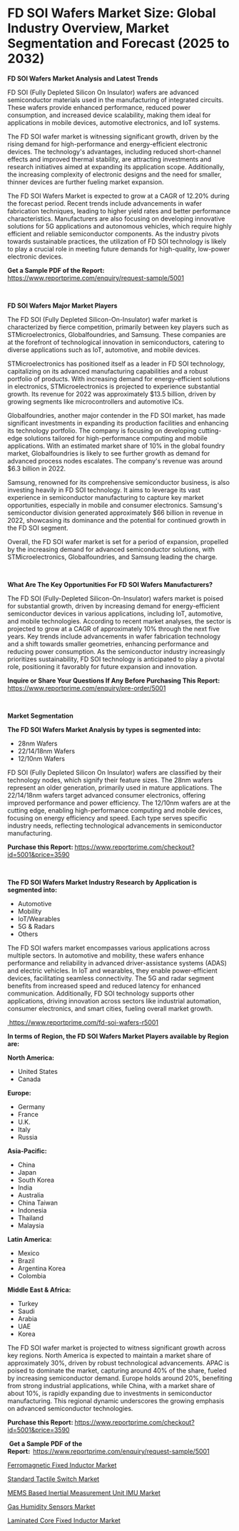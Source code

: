 <p><h1>FD SOI Wafers Market Size: Global Industry Overview, Market Segmentation and Forecast (2025 to 2032)</h1></p><p><strong>FD SOI Wafers Market Analysis and Latest Trends</strong></p>
<p><p>FD SOI (Fully Depleted Silicon On Insulator) wafers are advanced semiconductor materials used in the manufacturing of integrated circuits. These wafers provide enhanced performance, reduced power consumption, and increased device scalability, making them ideal for applications in mobile devices, automotive electronics, and IoT systems. </p><p>The FD SOI wafer market is witnessing significant growth, driven by the rising demand for high-performance and energy-efficient electronic devices. The technology's advantages, including reduced short-channel effects and improved thermal stability, are attracting investments and research initiatives aimed at expanding its application scope. Additionally, the increasing complexity of electronic designs and the need for smaller, thinner devices are further fueling market expansion.</p><p>The FD SOI Wafers Market is expected to grow at a CAGR of 12.20% during the forecast period. Recent trends include advancements in wafer fabrication techniques, leading to higher yield rates and better performance characteristics. Manufacturers are also focusing on developing innovative solutions for 5G applications and autonomous vehicles, which require highly efficient and reliable semiconductor components. As the industry pivots towards sustainable practices, the utilization of FD SOI technology is likely to play a crucial role in meeting future demands for high-quality, low-power electronic devices.</p></p>
<p><strong>Get a Sample PDF of the Report:&nbsp;</strong> <a href="https://www.reportprime.com/enquiry/request-sample/5001?utm_campaign=41&utm_medium=2&utm_source=Github&utm_content=ia&utm_term=19032025&utm_id=fd-soi-wafers">https://www.reportprime.com/enquiry/request-sample/5001</a></p>
<p>&nbsp;</p>
<p><strong>FD SOI Wafers Major Market Players</strong></p>
<p><p>The FD SOI (Fully Depleted Silicon-On-Insulator) wafer market is characterized by fierce competition, primarily between key players such as STMicroelectronics, Globalfoundries, and Samsung. These companies are at the forefront of technological innovation in semiconductors, catering to diverse applications such as IoT, automotive, and mobile devices.</p><p>STMicroelectronics has positioned itself as a leader in FD SOI technology, capitalizing on its advanced manufacturing capabilities and a robust portfolio of products. With increasing demand for energy-efficient solutions in electronics, STMicroelectronics is projected to experience substantial growth. Its revenue for 2022 was approximately $13.5 billion, driven by growing segments like microcontrollers and automotive ICs.</p><p>Globalfoundries, another major contender in the FD SOI market, has made significant investments in expanding its production facilities and enhancing its technology portfolio. The company is focusing on developing cutting-edge solutions tailored for high-performance computing and mobile applications. With an estimated market share of 10% in the global foundry market, Globalfoundries is likely to see further growth as demand for advanced process nodes escalates. The company's revenue was around $6.3 billion in 2022.</p><p>Samsung, renowned for its comprehensive semiconductor business, is also investing heavily in FD SOI technology. It aims to leverage its vast experience in semiconductor manufacturing to capture key market opportunities, especially in mobile and consumer electronics. Samsung's semiconductor division generated approximately $66 billion in revenue in 2022, showcasing its dominance and the potential for continued growth in the FD SOI segment.</p><p>Overall, the FD SOI wafer market is set for a period of expansion, propelled by the increasing demand for advanced semiconductor solutions, with STMicroelectronics, Globalfoundries, and Samsung leading the charge.</p></p>
<p>&nbsp;</p>
<p><strong>What Are The Key Opportunities For FD SOI Wafers Manufacturers?</strong></p>
<p><p>The FD SOI (Fully-Depleted Silicon-On-Insulator) wafers market is poised for substantial growth, driven by increasing demand for energy-efficient semiconductor devices in various applications, including IoT, automotive, and mobile technologies. According to recent market analyses, the sector is projected to grow at a CAGR of approximately 10% through the next five years. Key trends include advancements in wafer fabrication technology and a shift towards smaller geometries, enhancing performance and reducing power consumption. As the semiconductor industry increasingly prioritizes sustainability, FD SOI technology is anticipated to play a pivotal role, positioning it favorably for future expansion and innovation.</p></p>
<p><strong>Inquire or Share Your Questions If Any Before Purchasing This Report:</strong> <a href="https://www.reportprime.com/enquiry/pre-order/5001?utm_campaign=41&utm_medium=2&utm_source=Github&utm_content=ia&utm_term=19032025&utm_id=fd-soi-wafers">https://www.reportprime.com/enquiry/pre-order/5001</a></p>
<p>&nbsp;</p>
<p><strong>Market Segmentation</strong></p>
<p><strong>The FD SOI Wafers Market Analysis by types is segmented into:</strong></p>
<p><ul><li>28nm Wafers</li><li>22/14/18nm Wafers</li><li>12/10nm Wafers</li></ul></p>
<p><p>FD SOI (Fully Depleted Silicon On Insulator) wafers are classified by their technology nodes, which signify their feature sizes. The 28nm wafers represent an older generation, primarily used in mature applications. The 22/14/18nm wafers target advanced consumer electronics, offering improved performance and power efficiency. The 12/10nm wafers are at the cutting edge, enabling high-performance computing and mobile devices, focusing on energy efficiency and speed. Each type serves specific industry needs, reflecting technological advancements in semiconductor manufacturing.</p></p>
<p><strong>Purchase this Report:&nbsp;</strong><a href="https://www.reportprime.com/checkout?id=5001&price=3590&utm_campaign=41&utm_medium=2&utm_source=Github&utm_content=ia&utm_term=19032025&utm_id=fd-soi-wafers">https://www.reportprime.com/checkout?id=5001&price=3590</a></p>
<p>&nbsp;</p>
<p><strong>The FD SOI Wafers Market Industry Research by Application is segmented into:</strong></p>
<p><ul><li>Automotive</li><li>Mobility</li><li>IoT/Wearables</li><li>5G & Radars</li><li>Others</li></ul></p>
<p><p>The FD SOI wafers market encompasses various applications across multiple sectors. In automotive and mobility, these wafers enhance performance and reliability in advanced driver-assistance systems (ADAS) and electric vehicles. In IoT and wearables, they enable power-efficient devices, facilitating seamless connectivity. The 5G and radar segment benefits from increased speed and reduced latency for enhanced communication. Additionally, FD SOI technology supports other applications, driving innovation across sectors like industrial automation, consumer electronics, and smart cities, fueling overall market growth.</p></p>
<p><a href="https://www.reportprime.com/fd-soi-wafers-r5001?utm_campaign=41&utm_medium=2&utm_source=Github&utm_content=ia&utm_term=19032025&utm_id=fd-soi-wafers">&nbsp;https://www.reportprime.com/fd-soi-wafers-r5001</a></p>
<p><strong>In terms of Region, the FD SOI Wafers Market Players available by Region are:</strong></p>
<p>
    <p> <strong> North America: </strong>
        <ul>
            <li>United States</li>
            <li>Canada</li>
        </ul>
        </p> 
    <p> <strong> Europe: </strong>
        <ul>
            <li>Germany</li>
            <li>France</li>
            <li>U.K.</li>
            <li>Italy</li>
            <li>Russia</li>
        </ul>
        </p> 
    <p> <strong> Asia-Pacific: </strong>
        <ul>
            <li>China</li>
            <li>Japan</li>
            <li>South Korea</li>
            <li>India</li>
            <li>Australia</li>
            <li>China Taiwan</li>
            <li>Indonesia</li>
            <li>Thailand</li>
            <li>Malaysia</li>
        </ul>
        </p> 
    <p> <strong> Latin America: </strong>
        <ul>
            <li>Mexico</li>
            <li>Brazil</li>
            <li>Argentina Korea</li>
            <li>Colombia</li>
        </ul>
        </p> 
    <p> <strong> Middle East & Africa: </strong>
        <ul>
            <li>Turkey</li>
            <li>Saudi</li>
            <li>Arabia</li>
            <li>UAE</li>
            <li>Korea</li>
        </ul>
    </p>
    </p>
<p><p>The FD SOI wafer market is projected to witness significant growth across key regions. North America is expected to maintain a market share of approximately 30%, driven by robust technological advancements. APAC is poised to dominate the market, capturing around 40% of the share, fueled by increasing semiconductor demand. Europe holds around 20%, benefiting from strong industrial applications, while China, with a market share of about 10%, is rapidly expanding due to investments in semiconductor manufacturing. This regional dynamic underscores the growing emphasis on advanced semiconductor technologies.</p></p>
<p><strong>Purchase this Report: </strong><a href="https://www.reportprime.com/checkout?id=5001&price=3590&utm_campaign=41&utm_medium=2&utm_source=Github&utm_content=ia&utm_term=19032025&utm_id=fd-soi-wafers">https://www.reportprime.com/checkout?id=5001&price=3590</a></p>
<p>&nbsp;<strong>Get a Sample PDF of the Report:&nbsp;&nbsp;</strong><a href="https://www.reportprime.com/enquiry/request-sample/5001?utm_campaign=41&utm_medium=2&utm_source=Github&utm_content=ia&utm_term=19032025&utm_id=fd-soi-wafers">https://www.reportprime.com/enquiry/request-sample/5001</a></p>
<p><strong></strong></p>
<p><p><a href="https://github.com/tabormahay2f/Market-Research-Report-List-1/blob/main/ferromagnetic-fixed-inductor-market.md?utm_campaign=41&utm_medium=2&utm_source=Github&utm_content=ia&utm_term=19032025&utm_id=fd-soi-wafers">Ferromagnetic Fixed Inductor Market</a></p><p><a href="https://github.com/ilanarohalgh/Market-Research-Report-List-1/blob/main/standard-tactile-switch-market.md?utm_campaign=41&utm_medium=2&utm_source=Github&utm_content=ia&utm_term=19032025&utm_id=fd-soi-wafers">Standard Tactile Switch Market</a></p><p><a href="https://github.com/siwerhommer97/Market-Research-Report-List-1/blob/main/mems-based-inertial-measurement-unit-imu-market.md?utm_campaign=41&utm_medium=2&utm_source=Github&utm_content=ia&utm_term=19032025&utm_id=fd-soi-wafers">MEMS Based Inertial Measurement Unit IMU Market</a></p><p><a href="https://github.com/zdybelzinn/Market-Research-Report-List-1/blob/main/gas-humidity-sensors-market.md?utm_campaign=41&utm_medium=2&utm_source=Github&utm_content=ia&utm_term=19032025&utm_id=fd-soi-wafers">Gas Humidity Sensors Market</a></p><p><a href="https://github.com/naingbiner7i/Market-Research-Report-List-1/blob/main/laminated-core-fixed-inductor-market.md?utm_campaign=41&utm_medium=2&utm_source=Github&utm_content=ia&utm_term=19032025&utm_id=fd-soi-wafers">Laminated Core Fixed Inductor Market</a></p></p>